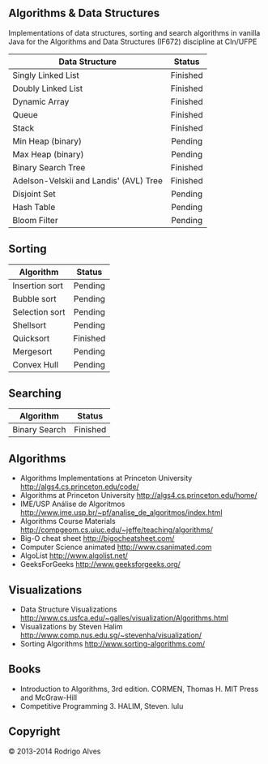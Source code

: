 ## Algorithms & Data Structures

Implementations of data structures, sorting and search algorithms in vanilla Java for the
Algorithms and Data Structures (IF672) discipline at CIn/UFPE

| Data Structure                                                | Status        |
| ------------------------------------------------------------- |:-------------:|
| Singly Linked List                                            | Finished      |
| Doubly Linked List                                            | Finished      |
| Dynamic Array                                                 | Finished      |
| Queue                                                         | Finished      |
| Stack                                                         | Finished      |
| Min Heap (binary)                                             | Pending       |
| Max Heap (binary)                                             | Pending       |
| Binary Search Tree                                            | Finished      |
| Adelson-Velskii and Landis' (AVL) Tree                        | Finished      |
| Disjoint Set                                                  | Pending       |
| Hash Table                                                    | Pending       |
| Bloom Filter                                                  | Pending       |

## Sorting

| Algorithm                      | Status        |
| ------------------------------ |:-------------:|
| Insertion sort                 | Pending       |
| Bubble sort                    | Pending       |
| Selection sort                 | Pending       |
| Shellsort                      | Pending       |
| Quicksort                      | Finished      |
| Mergesort                      | Pending       |
| Convex Hull                    | Pending       |

## Searching

| Algorithm                      | Status        |
| ------------------------------ |:-------------:|
| Binary Search                  | Finished      |

## Algorithms

* Algorithms Implementations at Princeton University http://algs4.cs.princeton.edu/code/
* Algorithms at Princeton University http://algs4.cs.princeton.edu/home/
* IME/USP Análise de Algoritmos http://www.ime.usp.br/~pf/analise_de_algoritmos/index.html
* Algorithms Course Materials http://compgeom.cs.uiuc.edu/~jeffe/teaching/algorithms/
* Big-O cheat sheet http://bigocheatsheet.com/
* Computer Science animated http://www.csanimated.com
* AlgoList http://www.algolist.net/
* GeeksForGeeks http://www.geeksforgeeks.org/

## Visualizations

* Data Structure Visualizations http://www.cs.usfca.edu/~galles/visualization/Algorithms.html
* Visualizations by Steven Halim http://www.comp.nus.edu.sg/~stevenha/visualization/
* Sorting Algorithms http://www.sorting-algorithms.com/

## Books

* Introduction to Algorithms, 3rd edition. CORMEN, Thomas H. MIT Press and McGraw-Hill
* Competitive Programming 3. HALIM, Steven. lulu

## Copyright

© 2013-2014 Rodrigo Alves
